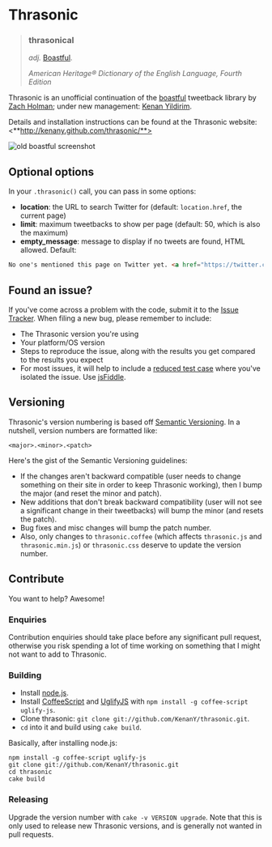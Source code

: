 ﻿# Thrasonic

> ### thrasonical
> _adj._ [Boastful][boastful].
>
> _American Heritage® Dictionary of the English Language, Fourth Edition_

Thrasonic is an unofficial continuation of the [boastful][] tweetback library by [Zach Holman][holman]; under new management: [Kenan Yildirim][kenany].

Details and installation instructions can be found at the Thrasonic website: <**http://kenany.github.com/thrasonic/**>

![old boastful screenshot](http://files.droplr.com/files/11322372/oO5q.jquery.boastful.png)

## Optional options

In your `.thrasonic()` call, you can pass in some options:

- **location**: the URL to search Twitter for (default: `location.href`, the current page)
- **limit**: maximum tweetbacks to show per page (default: 50, which is also the maximum)
- **empty_message**: message to display if no tweets are found, HTML allowed. Default:

``` html
No one's mentioned this page on Twitter yet. <a href="https://twitter.com?status=page_url_here">You could be the first</a>.
```

## Found an issue?

If you've come across a problem with the code, submit it to the [Issue Tracker][issues].  When filing a new bug, please remember to include:

* The Thrasonic version you're using
* Your platform/OS version
* Steps to reproduce the issue, along with the results you get compared to the results you expect
* For most issues, it will help to include a [reduced test case][reduce] where you've isolated the issue. Use [jsFiddle][jsfiddle].

## Versioning

Thrasonic's version numbering is based off [Semantic Versioning][semver]. In a nutshell, version numbers are formatted like:

`<major>.<minor>.<patch>`

Here's the gist of the Semantic Versioning guidelines:

* If the changes aren't backward compatible (user needs to change something on their site in order to keep Thrasonic working), then I bump the major (and reset the minor and patch).
* New additions that don't break backward compatibility (user will not see a significant change in their tweetbacks) will bump the minor (and resets the patch).
* Bug fixes and misc changes will bump the patch number.
* Also, only changes to `thrasonic.coffee` (which affects `thrasonic.js` and `thrasonic.min.js`) or `thrasonic.css` deserve to update the version number.

## Contribute

You want to help? Awesome!

### Enquiries

Contribution enquiries should take place before any significant pull request, otherwise you risk spending a lot of time working on something that I might not want to add to Thrasonic.

### Building

* Install [node.js][nodejs].
* Install [CoffeeScript][coffee] and [UglifyJS][uglify] with `npm install -g coffee-script uglify-js`.
* Clone thrasonic: `git clone git://github.com/KenanY/thrasonic.git`.
* `cd` into it and build using `cake build`.

Basically, after installing node.js:

```
npm install -g coffee-script uglify-js
git clone git://github.com/KenanY/thrasonic.git
cd thrasonic
cake build
```

### Releasing

Upgrade the version number with `cake -v VERSION upgrade`. Note that this is only used to release new Thrasonic versions, and is generally not wanted in pull requests.


   [boastful]: https://github.com/holman/boastful
   [coffee]: http://coffeescript.org/
   [holman]: http://zachholman.com/
   [issues]: https://github.com/KenanY/thrasonic/issues
   [jsfiddle]: http://jsfiddle.net/
   [kenany]: http://kenany.me/
   [nodejs]: http://nodejs.org/
   [reduce]: http://css-tricks.com/reduced-test-cases/
   [semver]: http://semver.org/
   [uglify]: http://marijnhaverbeke.nl/uglifyjs

